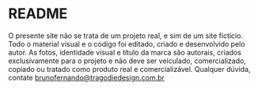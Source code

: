 # README
O presente site não se trata de um projeto real, e sim de  um site fictício. 
Todo o material visual e o código foi editado, criado e desenvolvido pelo autor. As fotos, identidade visual e título da marca são autorais, criados exclusivamente para o projeto e não deve ser veiculado, 
comercializado, copiado ou  tratado como produto real e comercializável. 
Qualquer dúvida, contate brunofernando@tragodiedesign.com.br